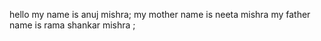 hello my name is anuj mishra;
my mother name is neeta mishra 
my father name is rama shankar mishra ;
